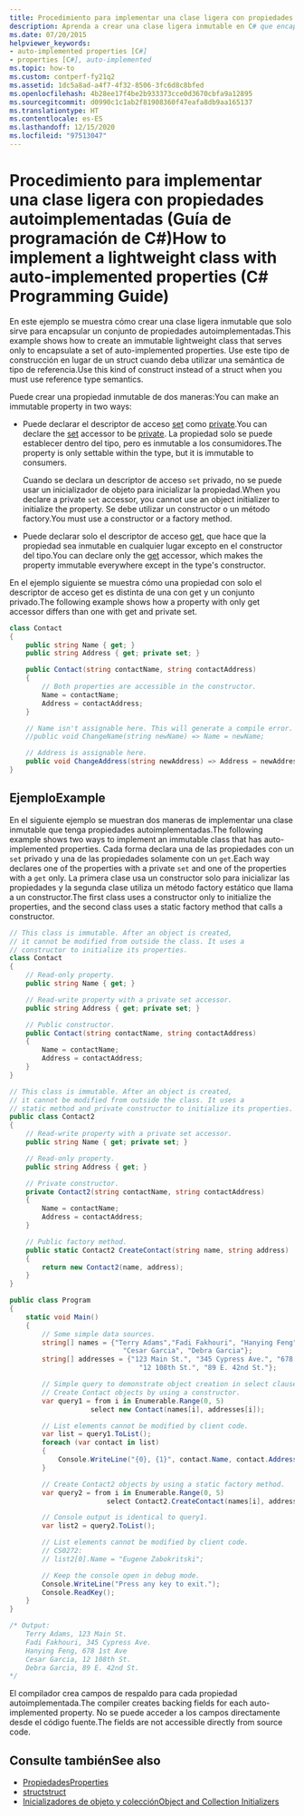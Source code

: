 ```yaml
---
title: Procedimiento para implementar una clase ligera con propiedades autoimplementadas - Guía de programación de C#
description: Aprenda a crear una clase ligera inmutable en C# que encapsule propiedades implementadas automáticamente. Hay dos enfoques de implementación.
ms.date: 07/20/2015
helpviewer_keywords:
- auto-implemented properties [C#]
- properties [C#], auto-implemented
ms.topic: how-to
ms.custom: contperf-fy21q2
ms.assetid: 1dc5a8ad-a4f7-4f32-8506-3fc6d8c8bfed
ms.openlocfilehash: 4b28ee17f4be2b933373cce0d3670cbfa9a12895
ms.sourcegitcommit: d0990c1c1ab2f81908360f47eafa8db9aa165137
ms.translationtype: HT
ms.contentlocale: es-ES
ms.lasthandoff: 12/15/2020
ms.locfileid: "97513047"
---
```

# <a name="how-to-implement-a-lightweight-class-with-auto-implemented-properties-c-programming-guide"></a><span data-ttu-id="cb95c-104">Procedimiento para implementar una clase ligera con propiedades autoimplementadas (Guía de programación de C#)</span><span class="sxs-lookup"><span data-stu-id="cb95c-104">How to implement a lightweight class with auto-implemented properties (C# Programming Guide)</span></span>

<span data-ttu-id="cb95c-105">En este ejemplo se muestra cómo crear una clase ligera inmutable que solo sirve para encapsular un conjunto de propiedades autoimplementadas.</span><span class="sxs-lookup"><span data-stu-id="cb95c-105">This example shows how to create an immutable lightweight class that serves only to encapsulate a set of auto-implemented properties.</span></span> <span data-ttu-id="cb95c-106">Use este tipo de construcción en lugar de un struct cuando deba utilizar una semántica de tipo de referencia.</span><span class="sxs-lookup"><span data-stu-id="cb95c-106">Use this kind of construct instead of a struct when you must use reference type semantics.</span></span>

<span data-ttu-id="cb95c-107">Puede crear una propiedad inmutable de dos maneras:</span><span class="sxs-lookup"><span data-stu-id="cb95c-107">You can make an immutable property in two ways:</span></span>

- <span data-ttu-id="cb95c-108">Puede declarar el descriptor de acceso [set](../../language-reference/keywords/set.md) como [private](../../language-reference/keywords/private.md).</span><span class="sxs-lookup"><span data-stu-id="cb95c-108">You can declare the [set](../../language-reference/keywords/set.md) accessor to be [private](../../language-reference/keywords/private.md).</span></span>  <span data-ttu-id="cb95c-109">La propiedad solo se puede establecer dentro del tipo, pero es inmutable a los consumidores.</span><span class="sxs-lookup"><span data-stu-id="cb95c-109">The property is only settable within the type, but it is immutable to consumers.</span></span>

  <span data-ttu-id="cb95c-110">Cuando se declara un descriptor de acceso `set` privado, no se puede usar un inicializador de objeto para inicializar la propiedad.</span><span class="sxs-lookup"><span data-stu-id="cb95c-110">When you declare a private `set` accessor, you cannot use an object initializer to initialize the property.</span></span> <span data-ttu-id="cb95c-111">Se debe utilizar un constructor o un método factory.</span><span class="sxs-lookup"><span data-stu-id="cb95c-111">You must use a constructor or a factory method.</span></span>
- <span data-ttu-id="cb95c-112">Puede declarar solo el descriptor de acceso [get](../../language-reference/keywords/get.md), que hace que la propiedad sea inmutable en cualquier lugar excepto en el constructor del tipo.</span><span class="sxs-lookup"><span data-stu-id="cb95c-112">You can declare only the [get](../../language-reference/keywords/get.md) accessor, which makes the property immutable everywhere except in the type's constructor.</span></span>

<span data-ttu-id="cb95c-113">En el ejemplo siguiente se muestra cómo una propiedad con solo el descriptor de acceso get es distinta de una con get y un conjunto privado.</span><span class="sxs-lookup"><span data-stu-id="cb95c-113">The following example shows how a property with only get accessor differs than one with get and private set.</span></span>

```csharp
class Contact
{
    public string Name { get; }
    public string Address { get; private set; }

    public Contact(string contactName, string contactAddress)
    {
        // Both properties are accessible in the constructor.
        Name = contactName;
        Address = contactAddress;
    }

    // Name isn't assignable here. This will generate a compile error.
    //public void ChangeName(string newName) => Name = newName;

    // Address is assignable here.
    public void ChangeAddress(string newAddress) => Address = newAddress
}
```

## <a name="example"></a><span data-ttu-id="cb95c-114">Ejemplo</span><span class="sxs-lookup"><span data-stu-id="cb95c-114">Example</span></span>

<span data-ttu-id="cb95c-115">En el siguiente ejemplo se muestran dos maneras de implementar una clase inmutable que tenga propiedades autoimplementadas.</span><span class="sxs-lookup"><span data-stu-id="cb95c-115">The following example shows two ways to implement an immutable class that has auto-implemented properties.</span></span> <span data-ttu-id="cb95c-116">Cada forma declara una de las propiedades con un `set` privado y una de las propiedades solamente con un `get`.</span><span class="sxs-lookup"><span data-stu-id="cb95c-116">Each way declares one of the properties with a private `set` and one of the properties with a `get` only.</span></span>  <span data-ttu-id="cb95c-117">La primera clase usa un constructor solo para inicializar las propiedades y la segunda clase utiliza un método factory estático que llama a un constructor.</span><span class="sxs-lookup"><span data-stu-id="cb95c-117">The first class uses a constructor only to initialize the properties, and the second class uses a static factory method that calls a constructor.</span></span>

```csharp
// This class is immutable. After an object is created,
// it cannot be modified from outside the class. It uses a
// constructor to initialize its properties.
class Contact
{
    // Read-only property.
    public string Name { get; }

    // Read-write property with a private set accessor.
    public string Address { get; private set; }

    // Public constructor.
    public Contact(string contactName, string contactAddress)
    {
        Name = contactName;
        Address = contactAddress;
    }
}

// This class is immutable. After an object is created,
// it cannot be modified from outside the class. It uses a
// static method and private constructor to initialize its properties.
public class Contact2
{
    // Read-write property with a private set accessor.
    public string Name { get; private set; }

    // Read-only property.
    public string Address { get; }

    // Private constructor.
    private Contact2(string contactName, string contactAddress)
    {
        Name = contactName;
        Address = contactAddress;
    }

    // Public factory method.
    public static Contact2 CreateContact(string name, string address)
    {
        return new Contact2(name, address);
    }
}

public class Program
{
    static void Main()
    {
        // Some simple data sources.
        string[] names = {"Terry Adams","Fadi Fakhouri", "Hanying Feng",
                            "Cesar Garcia", "Debra Garcia"};
        string[] addresses = {"123 Main St.", "345 Cypress Ave.", "678 1st Ave",
                                "12 108th St.", "89 E. 42nd St."};

        // Simple query to demonstrate object creation in select clause.
        // Create Contact objects by using a constructor.
        var query1 = from i in Enumerable.Range(0, 5)
                    select new Contact(names[i], addresses[i]);

        // List elements cannot be modified by client code.
        var list = query1.ToList();
        foreach (var contact in list)
        {
            Console.WriteLine("{0}, {1}", contact.Name, contact.Address);
        }

        // Create Contact2 objects by using a static factory method.
        var query2 = from i in Enumerable.Range(0, 5)
                        select Contact2.CreateContact(names[i], addresses[i]);

        // Console output is identical to query1.
        var list2 = query2.ToList();

        // List elements cannot be modified by client code.
        // CS0272:
        // list2[0].Name = "Eugene Zabokritski";

        // Keep the console open in debug mode.
        Console.WriteLine("Press any key to exit.");
        Console.ReadKey();
    }
}

/* Output:
    Terry Adams, 123 Main St.
    Fadi Fakhouri, 345 Cypress Ave.
    Hanying Feng, 678 1st Ave
    Cesar Garcia, 12 108th St.
    Debra Garcia, 89 E. 42nd St.
*/
```

<span data-ttu-id="cb95c-118">El compilador crea campos de respaldo para cada propiedad autoimplementada.</span><span class="sxs-lookup"><span data-stu-id="cb95c-118">The compiler creates backing fields for each auto-implemented property.</span></span> <span data-ttu-id="cb95c-119">No se puede acceder a los campos directamente desde el código fuente.</span><span class="sxs-lookup"><span data-stu-id="cb95c-119">The fields are not accessible directly from source code.</span></span>

## <a name="see-also"></a><span data-ttu-id="cb95c-120">Consulte también</span><span class="sxs-lookup"><span data-stu-id="cb95c-120">See also</span></span>

- [<span data-ttu-id="cb95c-121">Propiedades</span><span class="sxs-lookup"><span data-stu-id="cb95c-121">Properties</span></span>](./properties.md)
- [<span data-ttu-id="cb95c-122">struct</span><span class="sxs-lookup"><span data-stu-id="cb95c-122">struct</span></span>](../../language-reference/builtin-types/struct.md)
- [<span data-ttu-id="cb95c-123">Inicializadores de objeto y colección</span><span class="sxs-lookup"><span data-stu-id="cb95c-123">Object and Collection Initializers</span></span>](./object-and-collection-initializers.md)
